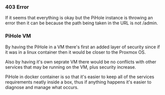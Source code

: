 ### 403 Error

If it seems that everything is okay but the PiHole instance is throwing an error then it can be because the path being taken in the URL is not /admin.


### PiHole VM
By having the PiHole in a VM there's first an added layer of security since if it was in a linux container then it would be closer to the Proxmox OS.

Also by having it's own seprate VM there would be no conflicts with other services that may be running on the VM, plus security increase.

PiHole in docker container is so that it's easier to keep all of the services requirements neatly inside a box, thus if anything happens it's easier to diagnose and manage what occurs.
